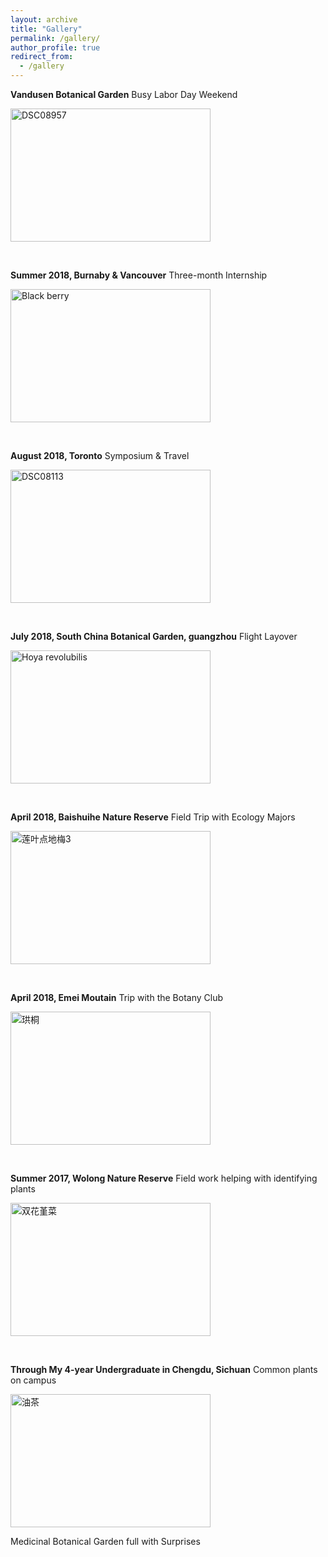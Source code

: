 ```yaml
---
layout: archive
title: "Gallery"
permalink: /gallery/
author_profile: true
redirect_from:
  - /gallery
---
```


__Vandusen Botanical Garden__ Busy Labor Day Weekend

<a data-flickr-embed="true" data-context="true"  href="https://www.flickr.com/photos/166559948@N08/42610274800/in/album-72157670812869937/" title="DSC08957"><img src="https://farm2.staticflickr.com/1856/42610274800_8e0d74103b_n.jpg" width="320" height="213" alt="DSC08957"></a><script async src="//embedr.flickr.com/assets/client-code.js" charset="utf-8"></script>

<br>

__Summer 2018, Burnaby & Vancouver__ Three-month Internship

<a data-flickr-embed="true" data-context="true"  href="https://www.flickr.com/photos/166559948@N08/44223489842/in/album-72157694798142860/" title="Black berry"><img src="https://farm2.staticflickr.com/1889/44223489842_42f544100d_n.jpg" width="320" height="213" alt="Black berry"></a><script async src="//embedr.flickr.com/assets/client-code.js" charset="utf-8"></script>

<br>

__August 2018, Toronto__ Symposium & Travel 

<a data-flickr-embed="true" data-context="true"  href="https://www.flickr.com/photos/166559948@N08/42464689870/in/album-72157672723260138/" title="DSC08113"><img src="https://farm2.staticflickr.com/1885/42464689870_42040ce13e_n.jpg" width="320" height="213" alt="DSC08113"></a><script async src="//embedr.flickr.com/assets/client-code.js" charset="utf-8"></script>

<br>

__July 2018, South China Botanical Garden, guangzhou__ Flight Layover

<a data-flickr-embed="true" data-context="true"  href="https://www.flickr.com/photos/166559948@N08/29569190617/in/album-72157673119713198/" title="Hoya revolubilis"><img src="https://farm2.staticflickr.com/1871/29569190617_8a5808ba94_n.jpg" width="320" height="213" alt="Hoya revolubilis"></a><script async src="//embedr.flickr.com/assets/client-code.js" charset="utf-8"></script>

<br>

__April 2018, Baishuihe Nature Reserve__ Field Trip with Ecology Majors

<a data-flickr-embed="true" data-context="true"  href="https://www.flickr.com/photos/166559948@N08/30511932608/in/album-72157672905597828/" title="莲叶点地梅3"><img src="https://farm2.staticflickr.com/1888/30511932608_740dce2795_n.jpg" width="320" height="213" alt="莲叶点地梅3"></a><script async src="//embedr.flickr.com/assets/client-code.js" charset="utf-8"></script>

<br>

__April 2018, Emei Moutain__ Trip with the Botany Club

<a data-flickr-embed="true" data-context="true"  href="https://www.flickr.com/photos/166559948@N08/29335651767/in/album-72157699016380721/" title="珙桐"><img src="https://farm2.staticflickr.com/1886/29335651767_c3a26dc5c0_n.jpg" width="320" height="213" alt="珙桐"></a><script async src="//embedr.flickr.com/assets/client-code.js" charset="utf-8"></script>

<br>

__Summer 2017, Wolong Nature Reserve__ Field work helping with identifying plants

<a data-flickr-embed="true" data-context="true"  href="https://www.flickr.com/photos/166559948@N08/29327746937/in/album-72157700259460344/" title="双花堇菜"><img src="https://farm2.staticflickr.com/1873/29327746937_af338370ca_n.jpg" width="320" height="213" alt="双花堇菜"></a><script async src="//embedr.flickr.com/assets/client-code.js" charset="utf-8"></script>

<br>

__Through My 4-year Undergraduate in Chengdu, Sichuan__ Common plants on campus 

<a data-flickr-embed="true" data-context="true"  href="https://www.flickr.com/photos/166559948@N08/43545502234/in/album-72157700259448134/" title="油茶"><img src="https://farm2.staticflickr.com/1888/43545502234_219e8741d2_n.jpg" width="320" height="213" alt="油茶"></a><script async src="//embedr.flickr.com/assets/client-code.js" charset="utf-8"></script>

Medicinal Botanical Garden full with Surprises

<br>
